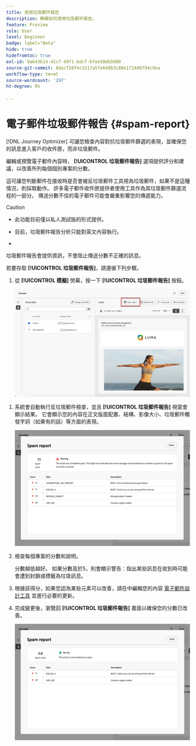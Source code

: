 ```yaml
---
title: 使用垃圾郵件報告
description: 瞭解如何使用垃圾郵件報告。
feature: Preview
role: User
level: Beginner
badge: label="Beta"
hide: true
hidefromtoc: true
exl-id: 9ab43b14-41cf-49f1-bdcf-6fee58db5000
source-git-commit: 8dacf28f4c3217a57e648b3c80e1724d9794c9ea
workflow-type: tm+mt
source-wordcount: '297'
ht-degree: 0%

---
```


# 電子郵件垃圾郵件報告 {#spam-report}

[!DNL Journey Optimizer] 可讓您檢查內容對抗垃圾郵件篩選的表現，並確保您的訊息進入客戶的收件匣，而非垃圾郵件。

編輯或預覽電子郵件內容時， **[!UICONTROL 垃圾郵件報告]** 選項提供評分和建議，以改善所列每個個別專案的分數。

這可讓您判斷郵件在接收時是否會被反垃圾郵件工具視為垃圾郵件，如果不是這種情況，則採取動作。 許多電子郵件收件匣提供者使用工具作為其垃圾郵件篩選流程的一部分。 傳送分數不佳的電子郵件可能會嚴重影響您的傳遞能力。


>[!CAUTION]
>
>* 此功能目前僅以私人測試版的形式提供。
>
>* 目前，垃圾郵件報告分析只能對英文內容執行。
>
>* >
>垃圾郵件報告會提供資訊，不會阻止傳送分數不正確的訊息。

若要存取 **[!UICONTROL 垃圾郵件報告]**，請遵循下列步驟。

1. 從 **[!UICONTROL 模擬]** 熒幕，按一下 **[!UICONTROL 垃圾郵件報告]** 按鈕。

   ![](assets/spam-report-button.png)

<!--
    You can also open the [Email Designer](../email/content-from-scratch.md), click the **[!UICONTROL More]** button and select **[!UICONTROL Check spam score]** from the menu.

    ![](assets/spam-report-check-score.png)
-->

1. 系統會自動執行反垃圾郵件檢查，並且 **[!UICONTROL 垃圾郵件報告]** 視窗會顯示結果。 它會顯示您的內容在正文版面配置、結構、影像大小、垃圾郵件觸發字詞（如果有的話）等方面的表現。

   ![](assets/spam-report-high-score.png)

1. 檢查每個專案的分數和說明。

   分數越低越好。 如果分數高於5，則會顯示警告：指出某些訊息在收到時可能會遭到封鎖或標籤為垃圾訊息。

1. 根據該得分，如果您認為某些元素可以改善，請在中編輯您的內容 [電子郵件設計工具](../email/content-from-scratch.md) 並進行必要的更新。

1. 完成變更後，瀏覽回 **[!UICONTROL 垃圾郵件報告]** 畫面以確保您的分數已改善。

   ![](assets/spam-report-low-score.png)

<!--You can also check the message's alerts for warnings on potential risk of spam detection. Follow the steps below.

1. Click the **[!UICONTROL Alerts]** button on top right of the screen. [Learn more on email alerts](../email/create-email.md#check-email-alerts)

1. If **[!UICONTROL Spam checker alert]** is displayed, you should check your content for a potential risk of spam using the **[!UICONTROL Spam report]** feature as detailed above.

    ![](assets/spam-report-alert.png)
-->

